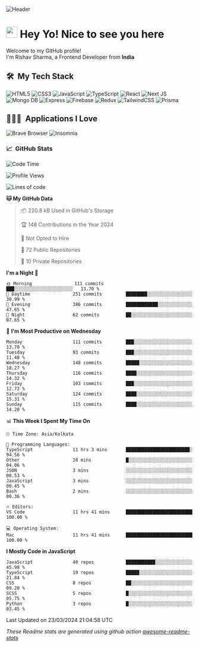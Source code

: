 ![Header](https://github.com/0xrishavsharma/0xrishavsharma/assets/63146727/d1ced55d-0def-4c32-8adf-552853988438)


<h1>
  <img src="https://emojis.slackmojis.com/emojis/images/1531849430/4246/blob-sunglasses.gif?1531849430" width="30"/> 
  Hey Yo! Nice to see you here 
<!--   <img src="https://user-images.githubusercontent.com/18350557/176309783-0785949b-9127-417c-8b55-ab5a4333674e.gif" width="30"/>  -->
</h1> 

<p>Welcome to my GitHub profile! </br> I'm Rishav Sharma, a Frontend Developer from <b>India</b>
<h2> 🛠 &nbsp;My Tech Stack</h3>

  ![HTML5](https://img.shields.io/badge/html5-%23E34F26.svg?style=for-the-badge&logo=html5&logoColor=white)
  ![CSS3](https://img.shields.io/badge/css3-%231572B6.svg?style=for-the-badge&logo=css3&logoColor=white)
  ![JavaScript](https://img.shields.io/badge/javascript-%23323330.svg?style=for-the-badge&logo=javascript&logoColor=%23F7DF1E)
  ![TypeScript](https://img.shields.io/badge/typescript-%23007ACC.svg?style=for-the-badge&logo=typescript&logoColor=white)
  ![React](https://img.shields.io/badge/react-%2320232a.svg?style=for-the-badge&logo=react&logoColor=%2361DAFB)
  ![Next JS](https://img.shields.io/badge/Next-black?style=for-the-badge&logo=next.js&logoColor=white)
  ![Mongo DB](https://img.shields.io/badge/MongoDB-13AA52?style=for-the-badge&logo=next.js&logoColor=white)
  ![Express](https://img.shields.io/badge/Express-1D1F21?style=for-the-badge&logo=express&logoColor=white)
  ![Firebase](https://img.shields.io/badge/Firebase-039BE5?style=for-the-badge&logo=Firebase&logoColor=white)
  ![Redux](https://img.shields.io/badge/redux-%23593d88.svg?style=for-the-badge&logo=redux&logoColor=white)
  ![TailwindCSS](https://img.shields.io/badge/tailwindcss-%2338B2AC.svg?style=for-the-badge&logo=tailwind-css&logoColor=white)
  ![Prisma](https://img.shields.io/badge/Prisma-3982CE?style=for-the-badge&logo=Prisma&logoColor=white)

<h2> 👨🏻‍💻 &nbsp;Applications I Love </h3>

  ![Brave Browser](https://img.shields.io/badge/-Brave_Browser-FB542B?style=for-the-badge&logo=brave&logoColor=white)
  ![Insomnia](https://img.shields.io/badge/-Insomnia-5849BE?style=for-the-badge&logo=insomnia&logoColor=white)


<h3> 📈 &nbsp;GitHub Stats </h3>

<!--START_SECTION:waka-->
![Code Time](http://img.shields.io/badge/Code%20Time-37%20hrs%2012%20mins-blue)

![Profile Views](http://img.shields.io/badge/Profile%20Views-0-blue)

![Lines of code](https://img.shields.io/badge/From%20Hello%20World%20I%27ve%20Written-8.2%20million%20lines%20of%20code-blue)

**🐱 My GitHub Data** 

> 📦 220.8 kB Used in GitHub's Storage 
 > 
> 🏆 148 Contributions in the Year 2024
 > 
> 🚫 Not Opted to Hire
 > 
> 📜 72 Public Repositories 
 > 
> 🔑 10 Private Repositories 
 > 
**I'm a Night 🦉** 

```text
🌞 Morning                111 commits         ███░░░░░░░░░░░░░░░░░░░░░░   13.70 % 
🌆 Daytime                251 commits         ████████░░░░░░░░░░░░░░░░░   30.99 % 
🌃 Evening                386 commits         ████████████░░░░░░░░░░░░░   47.65 % 
🌙 Night                  62 commits          ██░░░░░░░░░░░░░░░░░░░░░░░   07.65 % 
```
📅 **I'm Most Productive on Wednesday** 

```text
Monday                   111 commits         ███░░░░░░░░░░░░░░░░░░░░░░   13.70 % 
Tuesday                  93 commits          ███░░░░░░░░░░░░░░░░░░░░░░   11.48 % 
Wednesday                148 commits         █████░░░░░░░░░░░░░░░░░░░░   18.27 % 
Thursday                 116 commits         ████░░░░░░░░░░░░░░░░░░░░░   14.32 % 
Friday                   103 commits         ███░░░░░░░░░░░░░░░░░░░░░░   12.72 % 
Saturday                 124 commits         ████░░░░░░░░░░░░░░░░░░░░░   15.31 % 
Sunday                   115 commits         ████░░░░░░░░░░░░░░░░░░░░░   14.20 % 
```


📊 **This Week I Spent My Time On** 

```text
🕑︎ Time Zone: Asia/Kolkata

💬 Programming Languages: 
TypeScript               11 hrs 3 mins       ████████████████████████░   94.56 % 
Other                    28 mins             █░░░░░░░░░░░░░░░░░░░░░░░░   04.06 % 
JSON                     3 mins              ░░░░░░░░░░░░░░░░░░░░░░░░░   00.53 % 
JavaScript               3 mins              ░░░░░░░░░░░░░░░░░░░░░░░░░   00.45 % 
Bash                     2 mins              ░░░░░░░░░░░░░░░░░░░░░░░░░   00.36 % 

🔥 Editors: 
VS Code                  11 hrs 41 mins      █████████████████████████   100.00 % 

💻 Operating System: 
Mac                      11 hrs 41 mins      █████████████████████████   100.00 % 
```

**I Mostly Code in JavaScript** 

```text
JavaScript               40 repos            ███████████░░░░░░░░░░░░░░   45.98 % 
TypeScript               19 repos            █████░░░░░░░░░░░░░░░░░░░░   21.84 % 
CSS                      8 repos             ██░░░░░░░░░░░░░░░░░░░░░░░   09.20 % 
SCSS                     5 repos             █░░░░░░░░░░░░░░░░░░░░░░░░   05.75 % 
Python                   3 repos             █░░░░░░░░░░░░░░░░░░░░░░░░   03.45 % 
```




 Last Updated on 23/03/2024 21:04:58 UTC
<!--END_SECTION:waka-->
*These Readme stats are generated using github action [awesome-readme-stats](https://github.com/anmol098/waka-readme-stats)*
